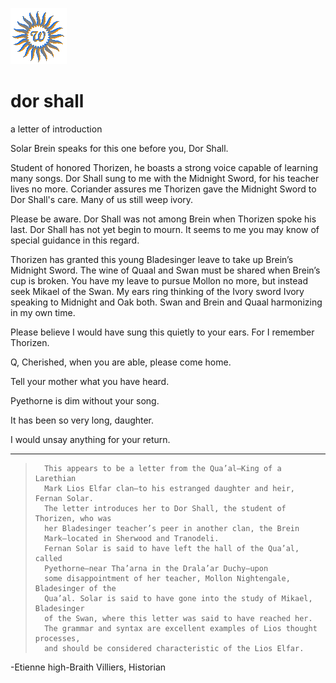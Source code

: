 ![wsun](assets/wsun.gif)

# dor shall

a letter of introduction

Solar
 Brein speaks for this one before you, Dor Shall.

 Student of honored Thorizen, he boasts a strong voice capable of learning many songs. Dor Shall sung to me with the Midnight Sword, for his teacher lives no more. Coriander assures me Thorizen gave the Midnight Sword to Dor Shall's care. Many of us still weep ivory. 

 Please be aware. Dor Shall was not among Brein when Thorizen spoke his last. Dor Shall has not yet begin to mourn. It seems to me you may know of special guidance in this regard.

 Thorizen has granted this young Bladesinger leave to take up Brein’s Midnight Sword. The wine of Quaal and Swan must be shared when Brein’s cup is broken. You have my leave to pursue Mollon no more, but instead seek Mikael of the Swan. My ears ring thinking of the Ivory sword Ivory speaking to Midnight and Oak both. Swan and Brein and Quaal harmonizing in my own time.

 Please believe I would have sung this quietly to your ears. For I remember Thorizen.

 Q, Cherished, when you are able, please come home. 

 Tell your mother what you have heard.

 Pyethorne is dim without your song.

 It has been so very long, daughter.

 I would unsay anything for your return.

---

> 
> 	
> 		This appears to be a letter from the Qua’al—King of a Larethian 
> 		Mark Lios Elfar clan—to his estranged daughter and heir, Fernan Solar. 
> 		The letter introduces her to Dor Shall, the student of Thorizen, who was 
> 		her Bladesinger teacher’s peer in another clan, the Brein 
> 		Mark—located in Sherwood and Tranodeli.
> 		Fernan Solar is said to have left the hall of the Qua’al, called 
> 		Pyethorne—near Tha’arna in the Drala’ar Duchy—upon 
> 		some disappointment of her teacher, Mollon Nightengale, Bladesinger of the 
> 		Qua’al. Solar is said to have gone into the study of Mikael, Bladesinger 
> 		of the Swan, where this letter was said to have reached her.
> 		The grammar and syntax are excellent examples of Lios thought processes,
> 		and should be considered characteristic of the Lios Elfar.
> 		

 -Etienne high-Braith Villiers, Historian 

 